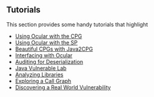 Tutorials
---------

This section provides some handy tutorials that highlight 

* [Using Ocular with the CPG](tutorials/getting-started-cpg.md)
* [Using Ocular with the SP](tutorials/getting-started-sp.md)
* [Beautiful CPGs with Java2CPG](tutorials/beautifulcpgs.md)
* [Interfacing with Ocular](tutorials/interfacing.md)
* [Auditing for Deserialization](tutorials/deserialization.md)
* [Java Vulnerable Lab](tutorials/java-vuln.md)
* [Analyzing Libraries](tutorials/libanalysis.md)
* [Exploring a Call Graph](tutorials/callgraph.md)
* [Discovering a Real World Vulnerability](tutorials/CVE-2018-19859.md)